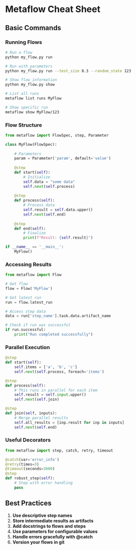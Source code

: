 # Metaflow Cheat Sheet

## Basic Commands

### Running Flows
```bash
# Run a flow
python my_flow.py run

# Run with parameters
python my_flow.py run --test_size 0.3 --random_state 123

# Show flow information
python my_flow.py show

# List all runs
metaflow list runs MyFlow

# Show specific run
metaflow show MyFlow/123
```

### Flow Structure
```python
from metaflow import FlowSpec, step, Parameter

class MyFlow(FlowSpec):
    
    # Parameters
    param = Parameter('param', default='value')
    
    @step
    def start(self):
        # Initialize
        self.data = "some data"
        self.next(self.process)
    
    @step
    def process(self):
        # Process data
        self.result = self.data.upper()
        self.next(self.end)
    
    @step
    def end(self):
        # Finalize
        print(f"Result: {self.result}")

if __name__ == '__main__':
    MyFlow()
```

### Accessing Results
```python
from metaflow import Flow

# Get flow
flow = Flow('MyFlow')

# Get latest run
run = flow.latest_run

# Access step data
data = run['step_name'].task.data.artifact_name

# Check if run was successful
if run.successful:
    print("Run completed successfully")
```

### Parallel Execution
```python
@step
def start(self):
    self.items = ['a', 'b', 'c']
    self.next(self.process, foreach='items')

@step
def process(self):
    # This runs in parallel for each item
    self.result = self.input.upper()
    self.next(self.join)

@step
def join(self, inputs):
    # Merge parallel results
    self.all_results = [inp.result for inp in inputs]
    self.next(self.end)
```

### Useful Decorators
```python
from metaflow import step, catch, retry, timeout

@catch(var='error_info')
@retry(times=3)
@timeout(seconds=3600)
@step
def robust_step(self):
    # Step with error handling
    pass
```

## Best Practices

1. **Use descriptive step names**
2. **Store intermediate results as artifacts**
3. **Add docstrings to flows and steps**
4. **Use parameters for configurable values**
5. **Handle errors gracefully with @catch**
6. **Version your flows in git**